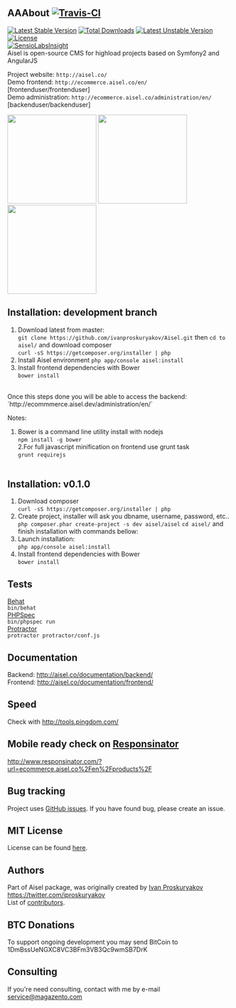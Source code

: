 AAAbout [![Travis-CI](https://travis-ci.org/ivanproskuryakov/Aisel.svg?branch=master)](https://travis-ci.org/ivanproskuryakov/Aisel)
-----------------------------------

[![Latest Stable Version](https://poser.pugx.org/aisel/aisel/v/stable.svg)](https://packagist.org/packages/aisel/aisel)
[![Total Downloads](https://poser.pugx.org/aisel/aisel/downloads.svg)](https://packagist.org/packages/aisel/aisel)
[![Latest Unstable Version](https://poser.pugx.org/aisel/aisel/v/unstable.svg)](https://packagist.org/packages/aisel/aisel)
[![License](https://poser.pugx.org/aisel/aisel/license.svg)](https://packagist.org/packages/aisel/aisel)
<br/>
[![SensioLabsInsight](https://insight.sensiolabs.com/projects/e3761c26-4de8-4679-8645-ddedad0ae4a4/big.png)](https://insight.sensiolabs.com/projects/e3761c26-4de8-4679-8645-ddedad0ae4a4)<br/>
Aisel is open-source CMS for highload projects based on Symfony2 and AngularJS

Project website: `http://aisel.co/`<br/>
Demo frontend: `http://ecommerce.aisel.co/en/` [frontenduser/frontenduser]<br/>
Demo administration: `http://ecommerce.aisel.co/administration/en/` [backenduser/backenduser]<br/>

<img width="200" src="http://aisel.co/screenshots/frontend_product_view.png"/>
<img width="200" src="http://aisel.co/screenshots/frontend_checkout.png"/>
<img width="200" src="http://aisel.co/screenshots/backend_dashboard.png"/>

Installation: development branch
-----------------------------------

1. Download latest from master: <br/>
`git clone https://github.com/ivanproskuryakov/Aisel.git`
then `cd to aisel/` and download composer <br/>
`curl -sS https://getcomposer.org/installer | php` <br/>
2. Install Aisel environment
`php app/console aisel:install`
3. Install frontend dependencies with Bower<br/>
`bower install`
<br/>
Once this steps done you will be able to access the backend:<br/>
`http://ecommmerce.aisel.dev/administration/en/`<br/>


Notes:<br/>
1. Bower is a command line utility install with nodejs<br/>
`npm install -g bower`<br/>
2.For full javascript minification on frontend use grunt task<br/>
`grunt requirejs`
<br/><br/>

Installation: v0.1.0
-----------------------------------

1. Download composer<br/>
`curl -sS https://getcomposer.org/installer | php`
2. Create project, installer will ask you dbname, username, password, etc.. <br/>
`php composer.phar create-project -s dev aisel/aisel`
`cd aisel/` and finish installation with commands bellow:<br/>
3. Launch installation:<br/>
`php app/console aisel:install`
4. Install frontend dependencies with Bower<br/>
`bower install`

Tests
-----------------------------------
[Behat](http://behat.org) <br/>
`bin/behat`<br/>
[PHPSpec](http://phpspec.net/)<br/>
`bin/phpspec run`<br/>
[Protractor](http://angular.github.io/protractor/#/) <br/>
`protractor protractor/conf.js`<br/>


Documentation
-----------------------------------
Backend: http://aisel.co/documentation/backend/<br/>
Frontend: http://aisel.co/documentation/frontend/<br/>

Speed
-----------------------------------
Check with http://tools.pingdom.com/

Mobile ready check on [Responsinator](http://www.responsinator.com/)
-----------------------------------
http://www.responsinator.com/?url=ecommerce.aisel.co%2Fen%2Fproducts%2F

Bug tracking
-----------------------------------

Project uses [GitHub issues](https://github.com/ivanproskuryakov/Aisel/issues).
If you have found bug, please create an issue.

MIT License
-----------------------------------
License can be found [here](https://github.com/ivanproskuryakov/Aisel/blob/master/LICENSE).

Authors
-----------------------------------
Part of Aisel package, was originally created by [Ivan Proskuryakov](https://github.com/ivanproskuryakov) https://twitter.com/iproskuryakov<br/>
List of [contributors](https://github.com/ivanproskuryakov/AiselConfigBundle/graphs/contributors).

BTC Donations
-----------------------------------
To support ongoing development you may send BitCoin to 1DmBssUeNGXC8VC3BFm3VB3Qc9wmSB7DrK

Consulting
-----------------------------------
If you're need consulting, contact with me by e-mail service@magazento.com
